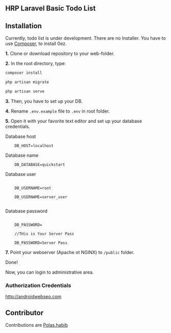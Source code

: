 ## HRP Laravel Basic Todo List 

## Installation

Currently, todo list is under development. There are no Installer. You have to use [Composer](https://getcomposer.org/), to install 0ez.

**1.** Clone or download repository to your web-folder.

**2.** In the root directory, type:

``` bash command line
composer install

php artisan migrate

php artisan serve
```

**3.** Then, you have to set up your DB.

**4.** Rename `.env.example` file to `.env` in root folder.

**5.** Open it with your favorite text editor and set up your database credentials.


Database host

```
    DB_HOST=localhost
```

Database name

```
    DB_DATABASE=quickstart
```

Database user

```//This is Localhost

    DB_USERNAME=root
    
    DB_USERNAME=server_user
    
```

Database password

```//THis is Local Host
    
    DB_PASSWORD=
    
    //THis is Your Server Pass
    
    DB_PASSWORD=Server Pass
```




**7.** Point your webserver (Apache ot NGINX) to `/public` folder.


Done!

Now, you can login to administrative area. 

### Authorization Credentials

http://androidwebseo.com



## Contributor

Contributions are [Polas.habib](https://github.com/polashrp)



